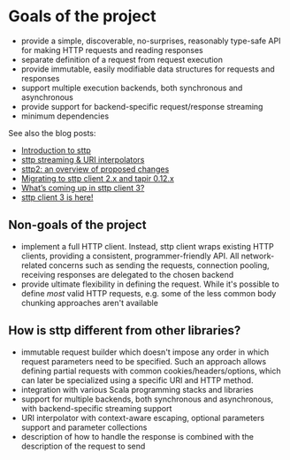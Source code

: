 # Goals of the project

* provide a simple, discoverable, no-surprises, reasonably type-safe API for making HTTP requests and reading responses
* separate definition of a request from request execution
* provide immutable, easily modifiable data structures for requests and responses
* support multiple execution backends, both synchronous and asynchronous
* provide support for backend-specific request/response streaming
* minimum dependencies

See also the blog posts:

* [Introduction to sttp](https://softwaremill.com/introducing-sttp-the-scala-http-client)
* [sttp streaming & URI interpolators](https://softwaremill.com/sttp-streaming-uri-interpolator)
* [sttp2: an overview of proposed changes](https://blog.softwaremill.com/sttp2-an-overview-of-proposed-changes-8de23c94684f)
* [Migrating to sttp client 2.x and tapir 0.12.x](https://blog.softwaremill.com/migrating-to-sttp-client-2-x-and-tapir-0-12-x-7956e6c79c52)
* [What’s coming up in sttp client 3?](https://blog.softwaremill.com/whats-coming-up-in-sttp-client-3-30d01ab42d1b)
* [sttp client 3 is here!](https://blog.softwaremill.com/sttp-client-3-is-here-bb9ebe925931)

## Non-goals of the project

* implement a full HTTP client. Instead, sttp client wraps existing HTTP clients, providing a consistent, programmer-friendly API. All network-related concerns such as sending the requests, connection pooling, receiving responses are delegated to the chosen backend
* provide ultimate flexibility in defining the request. While it's possible to define *most* valid HTTP requests, e.g. some of the less common body chunking approaches aren't available

## How is sttp different from other libraries?

* immutable request builder which doesn't impose any order in which request parameters need to be specified. Such an approach allows defining partial requests with common cookies/headers/options, which can later be specialized using a specific URI and HTTP method.
* integration with various Scala programming stacks and libraries
* support for multiple backends, both synchronous and asynchronous, with backend-specific streaming support
* URI interpolator with context-aware escaping, optional parameters support and parameter collections
* description of how to handle the response is combined with the description of the request to send